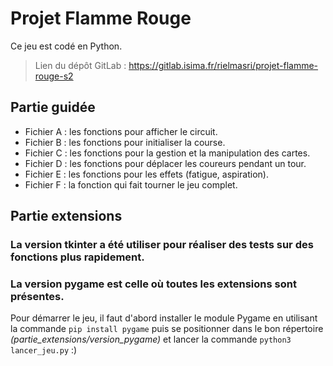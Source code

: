 # Projet Flamme Rouge

Ce jeu est codé en Python.

> Lien du dépôt GitLab : https://gitlab.isima.fr/rielmasri/projet-flamme-rouge-s2

## Partie guidée

- Fichier A : les fonctions pour afficher le circuit.
- Fichier B : les fonctions pour initialiser la course.
- Fichier C : les fonctions pour la gestion et la manipulation des cartes.
- Fichier D : les fonctions pour déplacer les coureurs pendant un tour.
- Fichier E : les fonctions pour les effets (fatigue, aspiration).
- Fichier F : la fonction qui fait tourner le jeu complet.

## Partie extensions

### La version tkinter a été utiliser pour réaliser des tests sur des fonctions plus rapidement.
### La version pygame est celle où toutes les extensions sont présentes.

Pour démarrer le jeu, il faut d'abord installer le module Pygame en utilisant la commande `pip install pygame` puis se positionner dans le bon répertoire *(partie_extensions/version_pygame)* et lancer la commande `python3 lancer_jeu.py` :)
